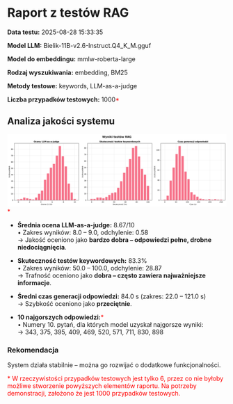 # Raport z testów RAG

**Data testu:** 2025-08-28 15:33:35

**Model LLM:** Bielik-11B-v2.6-Instruct.Q4_K_M.gguf

**Model do embeddingu:** mmlw-roberta-large

**Rodzaj wyszukiwania:** embedding, BM25

**Metody testowe:** keywords, LLM-as-a-judge

**Liczba przypadków testowych:** 1000<font color="red">*</font>


## Analiza jakości systemu

![Test results plots](tests/plots/test_results_plots.png)<font color="red">*</font>



- **Średnia ocena LLM-as-a-judge:** 8.67/10  
  • Zakres wyników: 8.0 – 9.0, odchylenie: 0.58  
  → Jakość oceniono jako **bardzo dobra – odpowiedzi pełne, drobne niedociągnięcia**.

- **Skuteczność testów keywordowych:** 83.3%  
  • Zakres wyników: 50.0 – 100.0, odchylenie: 28.87  
  → Trafność oceniono jako **dobra – często zawiera najważniejsze informacje**.

- **Średni czas generacji odpowiedzi:** 84.0 s (zakres: 22.0 – 121.0 s)  
  → Szybkość oceniono jako **przeciętnie**.

- **10 najgorszych odpowiedzi:**<font color="red">*</font>  
  • Numery 10. pytań, dla których model uzyskał najgorsze wyniki:  
  → 343, 375, 395, 409, 469, 520, 571, 711, 830, 898

### Rekomendacja
System działa stabilnie – można go rozwijać o dodatkowe funkcjonalności.


<font color="red">* W rzeczywistości przypadków testowych jest tylko 6, przez co nie byłoby możliwe stworzenie powyższych elementów raportu. Na potrzeby demonstracji, założono że jest 1000 przypadków testowych.</font>
